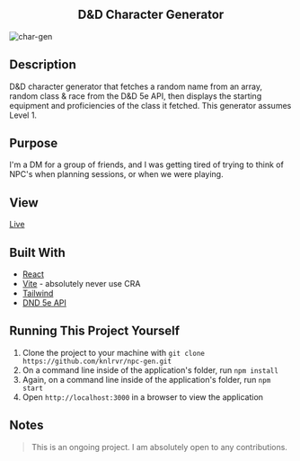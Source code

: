 <h2 align="center"> D&D Character Generator </h2>

![char-gen](https://user-images.githubusercontent.com/91632194/230516638-39e1126f-bb11-4ab3-b9ed-323fbb6ad636.png)

## Description
D&D character generator that fetches a random name from an array, random class & race from the D&D 5e API, 
then displays the starting equipment and proficiencies of the class it fetched. This generator assumes Level 1. 

## Purpose
I'm a DM for a group of friends, and I was getting tired of trying to think of NPC's when planning sessions, or when we were playing. 

## View 
[Live](https://character-generator-ten.vercel.app/)

## Built With
- [React](https://react.dev/)
- [Vite](https://vitejs.dev/) - absolutely never use CRA
- [Tailwind](https://tailwindcss.com/)
- [DND 5e API](http://www.dnd5eapi.co/docs/)

## Running This Project Yourself 
1. Clone the project to your machine with `git clone https://github.com/knlrvr/npc-gen.git`
2. On a command line inside of the application's folder, run `npm install`
3. Again, on a command line inside of the application's folder, run `npm start`
4. Open `http://localhost:3000` in a browser to view the application

## Notes
> This is an ongoing project. I am absolutely open to any contributions.
